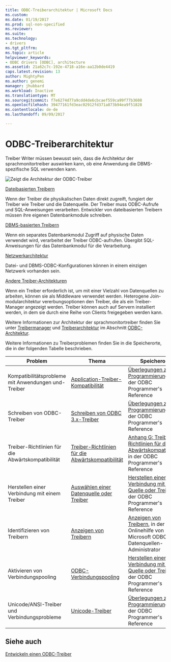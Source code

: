 ```yaml
---
title: ODBC-Treiberarchitektur | Microsoft Docs
ms.custom: 
ms.date: 01/19/2017
ms.prod: sql-non-specified
ms.reviewer: 
ms.suite: 
ms.technology:
- drivers
ms.tgt_pltfrm: 
ms.topic: article
helpviewer_keywords:
- ODBC drivers [ODBC], architecture
ms.assetid: 21a62c7c-192e-4718-a16e-aa12b0de4419
caps.latest.revision: 13
author: MightyPen
ms.author: genemi
manager: jhubbard
ms.workload: Inactive
ms.translationtype: MT
ms.sourcegitcommit: f7e6274d77a9cdd4de6cbcaef559ca99f77b3608
ms.openlocfilehash: 39477161fd3eac02912fd371a873b94ea9f51828
ms.contentlocale: de-de
ms.lasthandoff: 09/09/2017

---
```

# <a name="odbc-driver-architecture"></a>ODBC-Treiberarchitektur
Treiber Writer müssen bewusst sein, dass die Architektur der sprachmonitortreiber auswirken kann, ob eine Anwendung die DBMS-spezifische SQL verwenden kann.  
  
 ![Zeigt die Architektur der ODBC-Treiber](../../../odbc/reference/develop-driver/media/odbcdriverovruarch.gif "ODBCDriverOvruArch")  
  
 [Dateibasierten Treibern](../../../odbc/reference/file-based-drivers.md)  
  
 Wenn der Treiber die physikalischen Daten direkt zugreift, fungiert der Treiber wie Treiber und die Datenquelle. Der Treiber muss ODBC-Aufrufe und SQL-Anweisungen verarbeiten. Entwickler von dateibasierten Treibern müssen ihre eigenen Datenbankmodule schreiben.  
  
 [DBMS-basierten Treibern](../../../odbc/reference/dbms-based-drivers.md)  
  
 Wenn ein separates Datenbankmodul Zugriff auf physische Daten verwendet wird, verarbeitet der Treiber ODBC-aufrufen. Übergibt SQL-Anweisungen für das Datenbankmodul für die Verarbeitung.  
  
 [Netzwerkarchitektur](../../../odbc/reference/network-example.md)  
  
 Datei- und DBMS-ODBC-Konfigurationen können in einem einzigen Netzwerk vorhanden sein.  
  
 [Andere Treiber-Architekturen](../../../odbc/reference/other-driver-architectures.md)  
  
 Wenn ein Treiber erforderlich ist, um mit einer Vielzahl von Datenquellen zu arbeiten, können sie als Middleware verwendet werden. Heterogene Join-modularchitektur vererbungsoptionen den Treiber, die als ein Treiber-Manager angezeigt werden. Treiber können auch auf Servern installiert werden, in dem sie durch eine Reihe von Clients freigegeben werden kann.  
  
 Weitere Informationen zur Architektur der sprachmonitortreiber finden Sie unter [Treibermanager](../../../odbc/reference/the-driver-manager.md) und [Treiberarchitektur](../../../odbc/reference/driver-architecture.md) im Abschnitt [ODBC-Architektur](../../../odbc/reference/odbc-architecture.md).  
  
 Weitere Informationen zu Treiberproblemen finden Sie in die Speicherorte, die in der folgenden Tabelle beschrieben.  
  
|Problem|Thema|Speicherort|  
|-----------|-----------|--------------|  
|Kompatibilitätsprobleme mit Anwendungen und-Treiber|[Application-Treiber-Kompatibilität](../../../odbc/reference/develop-app/application-and-driver-compatibility.md)|[Überlegungen zur Programmierung](../../../odbc/reference/develop-app/programming-considerations.md), in der ODBC Programmer's Reference|  
|Schreiben von ODBC-Treiber|[Schreiben von ODBC 3.x-Treiber](../../../odbc/reference/develop-app/writing-odbc-3-x-drivers.md)|[Überlegungen zur Programmierung](../../../odbc/reference/develop-app/programming-considerations.md), in der ODBC Programmer's Reference|  
|Treiber-Richtlinien für die Abwärtskompatibilität|[Treiber-Richtlinien für die Abwärtskompatibilität](../../../odbc/reference/appendixes/appendix-g-driver-guidelines-for-backward-compatibility.md)|[Anhang G: Treiber Richtlinien für die Abwärtskompatibilität](../../../odbc/reference/appendixes/appendix-g-driver-guidelines-for-backward-compatibility.md), in der ODBC Programmer's Reference|  
|Herstellen einer Verbindung mit einem Treiber|[Auswählen einer Datenquelle oder Treiber](../../../odbc/reference/develop-app/choosing-a-data-source-or-driver.md)|[Herstellen einer Verbindung mit einer Quelle oder Treiber](../../../odbc/reference/develop-app/connecting-to-a-data-source-or-driver.md), in der ODBC Programmer's Reference|  
|Identifizieren von Treibern|[Anzeigen von Treibern](../../../odbc/admin/viewing-drivers.md)|[Anzeigen von Treibern](../../../odbc/admin/viewing-drivers.md), in der Onlinehilfe von Microsoft ODBC-Datenquellen-Administrator|  
|Aktivieren von Verbindungspooling|[ODBC-Verbindungspooling](../../../odbc/reference/develop-app/driver-manager-connection-pooling.md)|[Herstellen einer Verbindung mit einer Quelle oder Treiber](../../../odbc/reference/develop-app/connecting-to-a-data-source-or-driver.md), in der ODBC Programmer's Reference|  
|Unicode/ANSI-Treiber und Verbindungsprobleme|[Unicode-Treiber](../../../odbc/reference/develop-app/unicode-drivers.md)|[Überlegungen zur Programmierung](../../../odbc/reference/develop-app/programming-considerations.md), in der ODBC Programmer's Reference|  
  
## <a name="see-also"></a>Siehe auch  
 [Entwickeln einen ODBC-Treiber](../../../odbc/reference/develop-driver/developing-an-odbc-driver.md)

